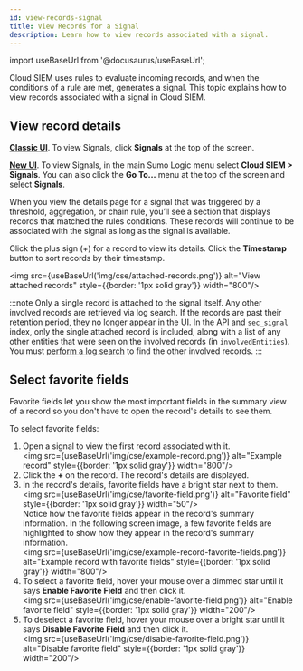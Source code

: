 ```yaml
---
id: view-records-signal
title: View Records for a Signal
description: Learn how to view records associated with a signal.
---
```


import useBaseUrl from '@docusaurus/useBaseUrl';

Cloud SIEM uses rules to evaluate incoming records, and when the conditions of a rule are met, generates a signal. This topic explains how to view records associated with a signal in Cloud SIEM.
 
## View record details

[**Classic UI**](/docs/cse/introduction-to-cloud-siem/#classic-ui). To view Signals, click **Signals** at the top of the screen.

[**New UI**](/docs/cse/introduction-to-cloud-siem/#new-ui). To view Signals, in the main Sumo Logic menu select **Cloud SIEM > Signals**. You can also click the **Go To...** menu at the top of the screen and select **Signals**. 

When you view the details page for a signal that was triggered by a threshold, aggregation, or chain rule, you’ll see a section that displays records that matched the rules conditions. These records will continue to be associated with the signal as long as the signal is available. 

Click the plus sign (+) for a record to view its details. Click the **Timestamp** button to sort records by their timestamp.

<img src={useBaseUrl('img/cse/attached-records.png')} alt="View attached records" style={{border: '1px solid gray'}} width="800"/>

:::note
Only a single record is attached to the signal itself. Any other involved records are retrieved via log search. If the records are past their retention period, they no longer appear in the UI. In the API and `sec_signal` index, only the single attached record is included, along with a list of any other entities that were seen on the involved records (in `involvedEntities`). You must [perform a log search](/docs/cse/records-signals-entities-insights/search-cse-records-in-sumo/#partition-for-cloud-siem-signals) to find the other involved records.
:::

## Select favorite fields

Favorite fields let you show the most important fields in the summary view of a record so you don't have to open the record's details to see them.

To select favorite fields:
1. Open a signal to view the first record associated with it. <br/><img src={useBaseUrl('img/cse/example-record.png')} alt="Example record" style={{border: '1px solid gray'}} width="800"/>
1. Click the **+** on the record. The record's details are displayed. 
1. In the record's details, favorite fields have a bright star next to them. <br/><img src={useBaseUrl('img/cse/favorite-field.png')} alt="Favorite field" style={{border: '1px solid gray'}} width="50"/> <br/>Notice how the favorite fields appear in the record's summary information. In the following screen image, a few favorite fields are highlighted to show how they appear in the record's summary information.<br/><img src={useBaseUrl('img/cse/example-record-favorite-fields.png')} alt="Example record with favorite fields" style={{border: '1px solid gray'}} width="800"/>
1. To select a favorite field, hover your mouse over a dimmed star until it says **Enable Favorite Field** and then click it. <br/><img src={useBaseUrl('img/cse/enable-favorite-field.png')} alt="Enable favorite field" style={{border: '1px solid gray'}} width="200"/>
1. To deselect a favorite field, hover your mouse over a bright star until it says **Disable Favorite Field** and then click it. <br/><img src={useBaseUrl('img/cse/disable-favorite-field.png')} alt="Disable favorite field" style={{border: '1px solid gray'}} width="200"/>
